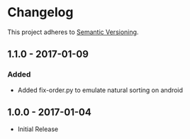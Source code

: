 # Changelog

This project adheres to [Semantic Versioning](http://semver.org/).

## 1.1.0 - 2017-01-09
### Added
- Added fix-order.py to emulate natural sorting on android

## 1.0.0 - 2017-01-04
- Initial Release
